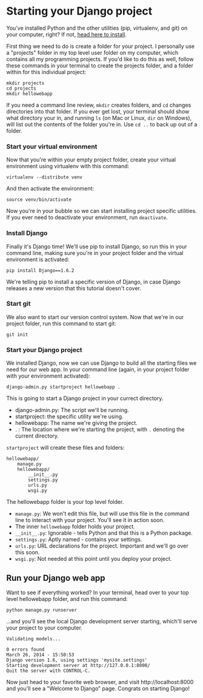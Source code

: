 # Starting your Django project

You've installed Python and the other utilities (pip, virtualenv, and git) on
your computer, right? If not, [head here to
install](https://github.com/limedaring/HelloWebApp/tree/master/installation-instructions).

First thing we need to do is create a folder for your project. I personally use
a "projects" folder in my top level user folder on my computer, which contains
all my programming projects. If you'd like to do this as well, follow these
commands in your terminal to create the projects folder, and a folder within for
this individual project:

```
mkdir projects
cd projects
mkdir hellowebapp
```

If you need a command line review, `mkdir` creates folders, and `cd` changes
directories into that folder. If you ever get lost, your terminal should show
what directory your in, and running `ls` (on Mac or Linux, `dir` on Windows),
will list out the contents of the folder you're in. Use `cd ..` to back up out
of a folder.

### Start your virtual environment

Now that you're within your empty project folder, create your virtual
environment using virtualenv with this command:

```
virtualenv --distribute venv
```

And then activate the environment:

```
source venv/bin/activate
```

Now you're in your bubble so we can start installing project specific utilities.
If you ever need to deactivate your environment, run `deactivate`.

### Install Django

Finally it's Django time! We'll use pip to install Django, so run this in your
command line, making sure you're in your project folder and the virtual
environment is activated:

```
pip install Django==1.6.2
```

We're telling pip to install a specific version of Django, in case Django
releases a new version that this tutorial doesn't cover.

### Start git

We also want to start our version control system. Now that we're in our project
folder, run this command to start git:

```
git init
```

### Start your Django project

We installed Django, now we can use Django to build all the starting files we
need for our web app. In your command line (again, in your project folder with
your environment activated):

```
django-admin.py startproject hellowebapp .
```

This is going to start a Django project in your currect directory. 

* django-admin.py: The script we'll be running.
* startproject: the specific utility we're using.
* hellowebapp: The name we're giving the project.
* . : The location where we're starting the project, with `.` denoting the
  current directory.

`startproject` will create these files and folders:

```
hellowebapp/
    manage.py
    hellowebapp/
        __init__.py
        settings.py
        urls.py
        wsgi.py
```

The hellowebapp folder is your top level folder. 

* `manage.py`: We won't edit this file, but will use this file in the command line
  to interact with your project. You'll see it in action soon.
* The inner `hellowebapp` folder holds your project.
* `__init__.py`: Ignorable - tells Python and that this is a Python package.
* `settings.py`: Aptly named - contains your settings.
* `urls.py`: URL declarations for the project. Important and we'll go over this
  soon.
* `wsgi.py`: Not needed at this point until you deploy your project.

## Run your Django web app

Want to see if everything worked? In your terminal, head over to your top level
hellowebapp folder, and run this command:

```
python manage.py runserver
```

...and you'll see the local Django development server starting, which'll serve
your project to your computer.

```
Validating models...

0 errors found
March 26, 2014 - 15:50:53
Django version 1.6, using settings 'mysite.settings'
Starting development server at http://127.0.0.1:8000/
Quit the server with CONTROL-C.
```

Now just head to your favorite web browser, and visit http://localhost:8000 and
you'll see a "Welcome to Django" page. Congrats on starting Django!
